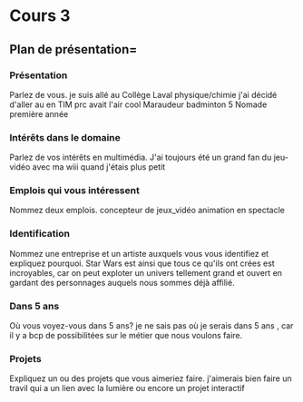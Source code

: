 # Cours 3
## Plan de présentation=

### Présentation
Parlez de vous. 
je suis allé au Collège Laval
physique/chimie
j'ai décidé d'aller au en TIM prc avait l'air cool
Maraudeur badminton 5
Nomade première année
### Intérêts dans le domaine
Parlez de vos intérêts en multimédia. 
J'ai toujours été un grand fan du jeu-vidéo 
avec ma wiii quand j'étais plus petit
### Emplois qui vous intéressent
Nommez deux emplois.
concepteur de jeux_vidéo
animation en spectacle
### Identification
Nommez une entreprise et un artiste auxquels vous vous identifiez et expliquez pourquoi. 
Star Wars est ainsi que tous ce qu'ils ont crées est incroyables, car on peut exploter un univers tellement grand et ouvert en gardant des personnages auquels nous sommes déjà affilié.
### Dans 5 ans
Où vous voyez-vous dans 5 ans? 
je ne sais pas où je serais dans 5 ans , car il y a bcp de possibilitées sur le métier que nous voulons faire.
### Projets
Expliquez un ou des projets que vous aimeriez faire. 
j'aimerais bien faire un travil qui a un lien avec la lumière ou encore un projet interactif
